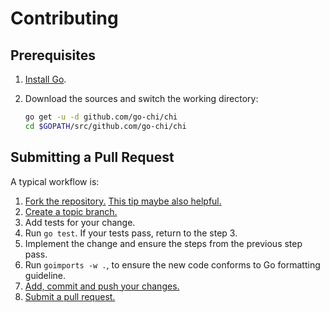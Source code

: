 # Contributing

## Prerequisites

1. [Install Go][go-install].
2. Download the sources and switch the working directory:

    ```bash
    go get -u -d github.com/go-chi/chi
    cd $GOPATH/src/github.com/go-chi/chi
    ```

## Submitting a Pull Request

A typical workflow is:

1. [Fork the repository.][fork] [This tip maybe also helpful.][go-fork-tip]
2. [Create a topic branch.][branch]
3. Add tests for your change.
4. Run `go test`. If your tests pass, return to the step 3.
5. Implement the change and ensure the steps from the previous step pass.
6. Run `goimports -w .`, to ensure the new code conforms to Go formatting guideline.
7. [Add, commit and push your changes.][git-help]
8. [Submit a pull request.][pull-req]

[go-install]: https://golang.org/doc/install
[go-fork-tip]: http://blog.campoy.cat/2014/03/github-and-go-forking-pull-requests-and.html
[fork]: https://help.github.com/articles/fork-a-repo
[branch]: http://learn.github.com/p/branching.html
[git-help]: https://guides.github.com
[pull-req]: https://help.github.com/articles/using-pull-requests
